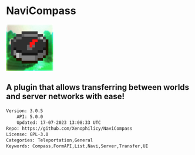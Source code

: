 # NaviCompass
<img src="https://raw.githubusercontent.com/Xenophilicy/NaviCompass/eade12fe964509928158fde9b013273342cb3006/icon.png" width="128" height="128" />

## A plugin that allows transferring between worlds and server networks with ease!
```properties
Version: 3.0.5
    API: 5.0.0
    Updated: 17-07-2023 13:08:33 UTC
Repo: https://github.com/Xenophilicy/NaviCompass
License: GPL-3.0
Categories: Teleportation,General
Keywords: Compass,FormAPI,List,Navi,Server,Transfer,UI
```